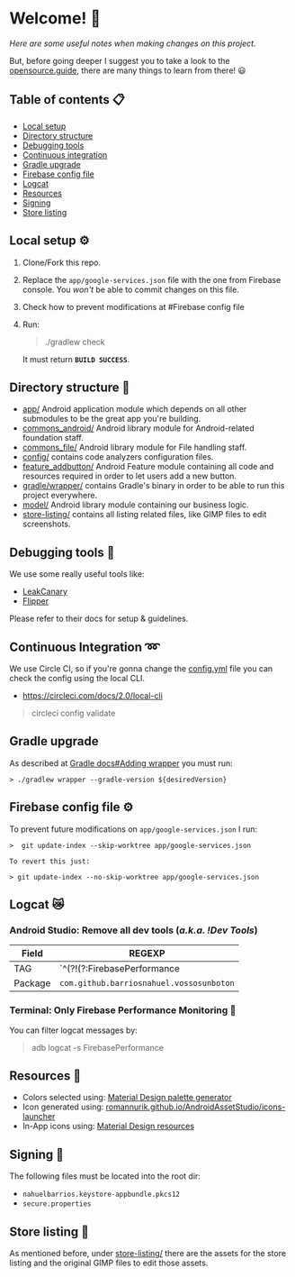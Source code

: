 # Welcome! 🙌

*Here are some useful notes when making changes on this project.*

But, before going deeper I suggest you to take a look to the [opensource.guide](https://opensource.guide/), there are many things to learn from there! 😃

## Table of contents 📋
- [Local setup](#local-setup-)
- [Directory structure](#directory-structure-)
- [Debugging tools](#debugging-tools-)
- [Continuous integration](#continuous-integration-)
- [Gradle upgrade](#gradle-upgrade)
- [Firebase config file](#firebase-config-file-)
- [Logcat](#logcat-)
- [Resources](#resources-)
- [Signing](#signing-)
- [Store listing](#store-listing-)

## Local setup ⚙

1. Clone/Fork this repo.
2. Replace the `app/google-services.json` file with the one from Firebase console. You *won't* be able to commit changes on this file.
3. Check how to prevent modifications at #Firebase config file
4. Run:
    > ./gradlew check

    It must return **`BUILD SUCCESS`**.

## Directory structure 🎄
- [app/](/app) Android application module which depends on all other submodules to be the great app you're building.
- [commons_android/](/commons_android) Android library module for Android-related foundation staff.
- [commons_file/](/commons_file) Android library module for File handling staff.
- [config/](/config) contains code analyzers configuration files.
- [feature_addbutton/](/feature_addbutton) Android Feature module containing all code and resources required in order to let users add a new
button.
- [gradle/wrapper/](/gradle/wrapper) contains Gradle's binary in order to be able to run this project everywhere.
- [model/](/model) Android library module containing our business logic.
- [store-listing/](/store-listing) contains all listing related files, like GIMP files to edit screenshots.

## Debugging tools 🐛
We use some really useful tools like:
- [LeakCanary](https://square.github.io/leakcanary/)
- [Flipper](https://fbflipper.com/)

Please refer to their docs for setup & guidelines.

## Continuous Integration ➿
We use Circle CI, so if you're gonna change the [config.yml](.circleci/config.yml) file you can check the config using the local CLI.
- https://circleci.com/docs/2.0/local-cli

> circleci config validate

## Gradle upgrade
As described at [Gradle docs#Adding wrapper](https://docs.gradle.org/current/userguide/gradle_wrapper.html#sec:adding_wrapper) you must run:

    > ./gradlew wrapper --gradle-version ${desiredVersion}

## Firebase config file ⚙️

To prevent future modifications on `app/google-services.json` I run:

    >  git update-index --skip-worktree app/google-services.json

    To revert this just:

    > git update-index --no-skip-worktree app/google-services.json

## Logcat 😿

### Android Studio: Remove all dev tools (*a.k.a. !Dev Tools*)

| Field     | REGEXP |
| --        | -- |
| TAG       | `^(?!(?:FirebasePerformance|FA|LeakCanary|FirebaseRemoteConfig|zygote|Choreographer|OpenGLRenderer|Adreno|vndksupport|SoLoader|ApkSoSource)$).*$` |
| Package   | `com.github.barriosnahuel.vossosunboton` |

### Terminal: Only Firebase Performance Monitoring 💯

You can filter logcat messages by:

> adb logcat -s FirebasePerformance

## Resources 🎨
- Colors selected using: [Material Design palette generator](https://material.io/design/color/the-color-system.html#tools-for-picking-colors)
- Icon generated using: [romannurik.github.io/AndroidAssetStudio/icons-launcher](http://romannurik.github.io/AndroidAssetStudio/icons-launcher.html)
- In-App icons using: [Material Design resources](https://material.io/resources/icons/?style=round)

## Signing 🔑

The following files must be located into the root dir:
- `nahuelbarrios.keystore-appbundle.pkcs12`
- `secure.properties`

## Store listing 📄

As mentioned before, under [store-listing/](/store-listing) there are the assets for the store listing and the original GIMP files to edit those assets.